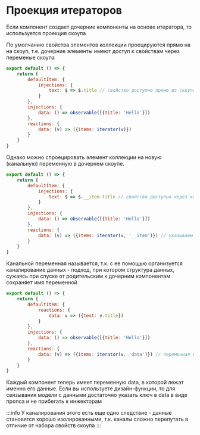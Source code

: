 # Проекция итераторов


Если компонент создает дочерние компоненты на основе итератора, то используется проекция скоупа

По умолчанию свойства элементов коллекции проецируются прямо на на скоуп, т.е. дочерние элементы имеют доступ к свойствам через переменые скоупа

```javascript
export default () => {
    return {
        defaultItem: {
            injections: {
                text: $ => $.title // свойство доступно прямо из скоупа
            }
        },
        injections: {
            data: () => observable([{title: 'Hello'}])
        },
        reactions: {
            data: (v) => ({items: iterator(v)})
        }
    }
}
```

Однако можно спроецировать элемент коллекции на новую (канальную) переменную в дочернем скоупе. 

```javascript
export default () => {
    return {
        defaultItem: {
            injections: {
                text: $ => $.__item.title // свойство доступно через канальную переменную
            }
        },
        injections: {
            data: () => observable([{title: 'Hello'}])
        },
        reactions: {
            data: (v) => ({items: iterator(v, '__item')}) // указываем канальную переменную
        }
    }
}
```

Канальной переменная называется, т.к. с ее помощью организуется каналирование данных - подход, при котором структура данных, сужаясь при спуске от родительским к дочерним компонентам сохраняет имя переменной

```javascript
export default () => {
    return {
        defaultItem: {
            reactions: {
                data: v => ({text: v.title})
            }
        },
        injections: {
            data: () => observable([{title: 'Hello'}])
        },
        reactions: {
            data: (v) => ({items: iterator(v, 'data')}) // переменная будет иметь то же имя, что и родительская
        }
    }
}
```

Каждый компонент теперь имеет переменную data, в которой лежат именно его данные. Если вы используете дизайн-функции, то для связывания модели с данными достаточно указать ключ в data в виде пропса и не прибегать к инжекторам

:::info
У каналирования этого есть еще одно следствие - данные становятся хорошо изолированными, т.к. каналы сложно перепутать в отличие от набора свойств скоупа
:::